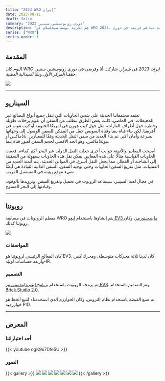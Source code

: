 ```yaml
---
title: "2023 WRO إيران"
date: 2023-08-11
draft: false
summary: "دوري روبوميشين سينير 2023"
description: "عِش تجربة يوسف شيخلسلام في WRO 2023، حيث تنافس فريقه في دوري RoboSports Double Tennis. استكشف تجربتهم والتحديات التي واجهوها واللحظات المثيرة من أحد أرقى مسابقات الروبوتات."
series: ["WRO"]
series_order: 1
---
```


## المقدمة
اليوم كان *WRO إيران 2023* في *شيراز*. شاركت أنا وفريقي في دوري روبوميشين سينير. حققنا *المركز الأول* ونلنا *الميدالية الذهبية*.

<img class="thumbnailshadow" src="win.png">

---

## السيناريو
تعتمد مجتمعاتنا الحديثة على شحن الحاويات التي تنقل جميع أنواع البضائع عبر المحيطات. في الماضي، كانت بعض الطرق تتطلب من السفن أن تقوم برحلات طويلة وخطرة حول أطراف القارات، مثل حول *كيب هورن* في أمريكا الجنوبية أو *كيب هوب* في أفريقيا. لكن بناء قناة بنما وقناة السويس جعل من الممكن للسفن الوصول إلى وجهاتها بسرعة وأمان أكبر. تم بناء العديد من سفن النقل الحديثة وفقًا للمعيارين: *باناماكس* أو *نيوباناماكس*، وهو الحد الأقصى لحجم السفن لعبور قناة بنما.

أصبحت المعايير والأتمتة جوانب أخرى جعلت النقل الدولي عبر البحر أكثر كفاءة. قدمت الحاويات القياسية مثالًا على هذه المعايير. يمكن نقل هذه الحاويات بسهولة من السفينة إلى الشاحنة أو القطار، مما يجعل النقل أسرع. في الموانئ الحديثة، يتم أتمتة العديد من العمليات، مثل تفريغ السفن الحاويات وحتى توجيه السفن. السفن الذاتية القيادة هي أيضًا شيء نتوقع رؤيته في المستقبل القريب.

في مجال لعبة السينير، سيساعد الروبوت في تحميل وتفريغ السفن، وتزويدها بالوقود، وقيادتها إلى البحر المفتوح.

---

## روبوتنا
معظم الروبوتات في مسابقة WRO يتم إنشاؤها باستخدام [ليغو EV3 مايندستورمز](https://www.lego.com/en-us/product/lego-mindstorms-ev3-31313)، وكان روبوتنا كذلك.

<img class="thumbnailshadow" src="robot.jpg">

### المواصفات
كان المعالج الرئيسي لروبوتنا هو EV3. كان لدينا ثلاثة محركات متوسطة، ومحرك كبير، وأربعة حساسات لونيّة-IR.

### التصميم
تم برمجة الروبوت باستخدام [برنامج ليغو مايندستورمز EV3](https://drive.google.com/file/d/15V1uK9sR5uAZCJJwds-hjwky9jYOFbDg/view?usp=sharing)، وتم التصميم باستخدام [Brick Studio 2.0](https://www.bricklink.com/v3/studio/download.page).

تم صنع القبضة باستخدام نظام التروس، وكان الخوارزم الذي استخدمناه لتتبع الخط هو خوارزمية PID.

---

## المعرض

### أحد اختباراتنا
{{< youtube ogK9u7Dfe5U >}}

### الصور
{{< gallery >}}
  <img src="bag.jpg" class="grid-w33" />
  <img src="farme.jpg" class="grid-w33" />
  <img src="field.jpg" class="grid-w33" />
  <img src="logo.jpg" class="grid-w33" />
  <img src="me.jpg"  class="grid-w33" />
  <img src="mewin.jpg" class="grid-w33" />
  <img src="winner.png" class="grid-w33" />
{{< /gallery >}}
